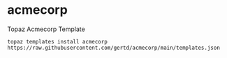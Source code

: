 # acmecorp
Topaz Acmecorp Template

```shell
topaz templates install acmecorp https://raw.githubusercontent.com/gertd/acmecorp/main/templates.json 
```